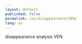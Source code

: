 ```yaml
---
layout: default
published: false
permalink: /es/disappearance/VEN/
lang: es
---
```


disappearance analysis VEN
